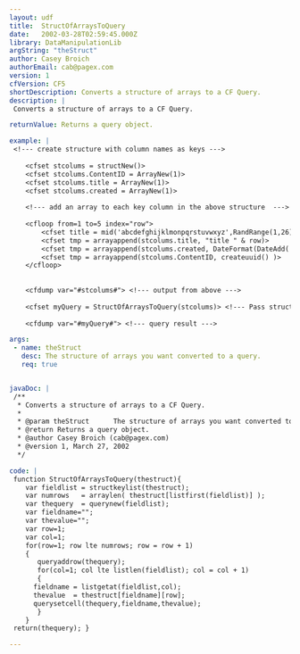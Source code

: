 ```yaml
---
layout: udf
title:  StructOfArraysToQuery
date:   2002-03-28T02:59:45.000Z
library: DataManipulationLib
argString: "theStruct"
author: Casey Broich
authorEmail: cab@pagex.com
version: 1
cfVersion: CF5
shortDescription: Converts a structure of arrays to a CF Query.
description: |
 Converts a structure of arrays to a CF Query.

returnValue: Returns a query object.

example: |
 <!--- create structure with column names as keys --->
 
    <cfset stcolums = structNew()>
    <cfset stcolums.ContentID = ArrayNew(1)>
    <cfset stcolums.title = ArrayNew(1)>
    <cfset stcolums.created = ArrayNew(1)>
 
    <!--- add an array to each key column in the above structure  --->
 
    <cfloop from=1 to=5 index="row">
        <cfset title = mid('abcdefghijklmonpqrstuvwxyz',RandRange(1,26),1)>
        <cfset tmp = arrayappend(stcolums.title, "title " & row)>
        <cfset tmp = arrayappend(stcolums.created, DateFormat(DateAdd('d',RandRange(1,30),now()),'dd mmm yyyy') )>
        <cfset tmp = arrayappend(stcolums.ContentID, createuuid() )>
    </cfloop>
 
 
    <cfdump var="#stcolums#"> <!--- output from above --->
 
    <cfset myQuery = StructOfArraysToQuery(stcolums)> <!--- Pass structure to function --->
 
    <cfdump var="#myQuery#"> <!--- query result --->

args:
 - name: theStruct
   desc: The structure of arrays you want converted to a query.
   req: true


javaDoc: |
 /**
  * Converts a structure of arrays to a CF Query.
  * 
  * @param theStruct      The structure of arrays you want converted to a query. 
  * @return Returns a query object. 
  * @author Casey Broich (cab@pagex.com) 
  * @version 1, March 27, 2002 
  */

code: |
 function StructOfArraysToQuery(thestruct){
    var fieldlist = structkeylist(thestruct);
    var numrows   = arraylen( thestruct[listfirst(fieldlist)] );
    var thequery  = querynew(fieldlist);
    var fieldname="";
    var thevalue="";
    var row=1;
    var col=1;
    for(row=1; row lte numrows; row = row + 1)
    {
       queryaddrow(thequery);
       for(col=1; col lte listlen(fieldlist); col = col + 1)
       {
      fieldname = listgetat(fieldlist,col);
      thevalue  = thestruct[fieldname][row];
      querysetcell(thequery,fieldname,thevalue);
       }
    }
 return(thequery); }

---
```


